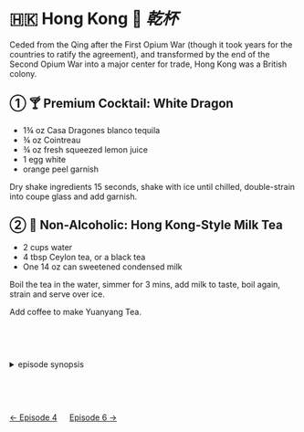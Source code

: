 🇭🇰 Hong Kong 🥂 _乾杯_
======================

Ceded from the Qing after the First Opium War (though it took years for the countries
to ratify the agreement), and transformed by the end of the Second Opium War into a
major center for trade, Hong Kong was a British colony.

① 🍸 Premium Cocktail: White Dragon
------------------------------------

- 1¾ oz Casa Dragones blanco tequila
- ¾ oz Cointreau
- ¾ oz fresh squeezed lemon juice
- 1 egg white
- orange peel garnish

Dry shake ingredients 15 seconds, shake with ice until chilled, double-strain into coupe
glass and add garnish.

② 🥛 Non-Alcoholic: Hong Kong-Style Milk Tea
---------------------------------------------

- 2 cups water
- 4 tbsp Ceylon tea, or a black tea
- One 14 oz can sweetened condensed milk

Boil the tea in the water, simmer for 3 mins, add milk to taste, boil again, strain and
serve over ice.

Add coffee to make Yuanyang Tea.

<style>details {margin:2cm 0} details>p {margin:0 1ex;font-size:36pt}</style>

<details><summary>episode synopsis</summary><p>🇭🇰💷🐉👮</p><ul>
<li><a href="https://www.wgbh.org/programs/2022/01/30/around-the-world-in-80-days-episode-5-recap-i-read-the-news-today-oh-boy">WGBH: Episode 5 recap: I read the news today; oh boy</a></li>
<li><a href="https://www.thereviewgeek.com/aroundtheworldin80days-s1e5review/">The Review Geek: Season 1 Episode 5 Recap & Review</a></li>
</ul></details>

[← Episode 4](ep4.md)
&emsp;
[Episode 6 →](ep6.md)
